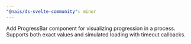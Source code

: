 ```yaml
---
"@nais/ds-svelte-community": minor
---
```


Add ProgressBar component for visualizing progression in a process. Supports both exact values and simulated loading with timeout callbacks.
